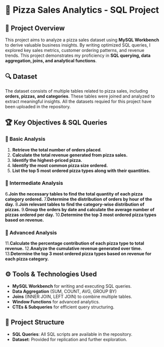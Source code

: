 # 🍕 Pizza Sales Analytics - SQL Project

## 📌 Project Overview
This project aims to analyze a pizza sales dataset using **MySQL Workbench** to derive valuable business insights. By writing optimized SQL queries, I explored key sales metrics, customer ordering patterns, and revenue trends. This project demonstrates my proficiency in **SQL querying, data aggregation, joins, and analytical functions**.

## 🔍 Dataset
The dataset consists of multiple tables related to pizza sales, including **orders, pizzas, and categories**. These tables were joined and analyzed to extract meaningful insights.
All the datasets requied for this project have been uploaded in the repository.

## 🏆 Key Objectives & SQL Queries
### 🔹 Basic Analysis
1. **Retrieve the total number of orders placed**.
2. **Calculate the total revenue generated from pizza sales.**
3. **Identify the highest-priced pizza.**
4. **Identify the most common pizza size ordered.**
5. **List the top 5 most ordered pizza types along with their quantities.**

### 🔹 Intermediate Analysis
6.**Join the necessary tables to find the total quantity of each pizza category ordered.**
7.**Determine the distribution of orders by hour of the day.**
8.**Join relevant tables to find the category-wise distribution of pizzas.**
9.**Group the orders by date and calculate the average number of pizzas ordered per day.**
10.**Determine the top 3 most ordered pizza types based on revenue.**


### 🔹 Advanced Analysis
11.**Calculate the percentage contribution of each pizza type to total revenue.**
12.**Analyze the cumulative revenue generated over time.**
13.**Determine the top 3 most ordered pizza types based on revenue for each pizza category.**


## ⚙️ Tools & Technologies Used
- **MySQL Workbench** for writing and executing SQL queries.
- **Data Aggregation** (SUM, COUNT, AVG, GROUP BY)
- **Joins** (INNER JOIN, LEFT JOIN) to combine multiple tables.
- **Window Functions** for advanced analytics.
- **CTEs & Subqueries** for efficient query structuring.

## 📁 Project Structure
- **SQL Queries**: All SQL scripts are available in the repository.
- **Dataset**: Provided for replication and further exploration.




